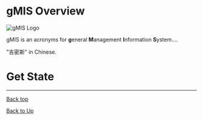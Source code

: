 
# gMIS Overview
![gMIS Logo](https://ufqi.com/dev/gmis/gmis-logo-201606.png)

gMIS is an acronyms for **g**eneral **M**anagement **I**nformation **S**ystem....

"吉密斯" in Chinese.

# Get State
---
[Back top](index)

[Back to Up](../index)


<!--stackedit_data:
eyJoaXN0b3J5IjpbMjA0OTYyMzAwMCwtODEzNzc3MDEzLDUzNj
AyMzUwLC0yMDI5NTUyMDQ4LC00NTIzNTg1MTQsLTE2MDEyODg0
NDNdfQ==
-->